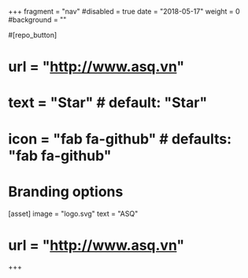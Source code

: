 +++
fragment = "nav"
#disabled = true
date = "2018-05-17"
weight = 0
#background = ""

#[repo_button]
#  url = "http://www.asq.vn"
#  text = "Star" # default: "Star"
#  icon = "fab fa-github" # defaults: "fab fa-github"

# Branding options
[asset]
  image = "logo.svg"
  text = "ASQ"
#  url = "http://www.asq.vn"
+++
